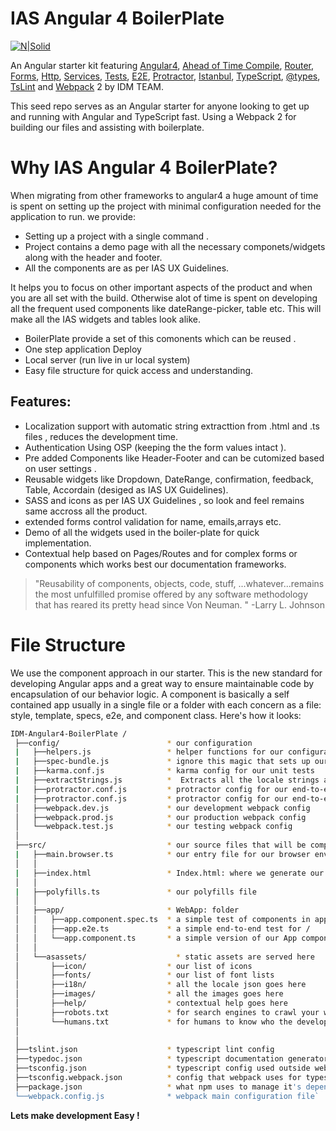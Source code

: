 # IAS Angular 4 BoilerPlate 

[![N|Solid](https://goo.gl/V1Yf2z)](https://nodesource.com/products/nsolid)

An Angular starter kit featuring [Angular4], [Ahead of Time Compile], [Router], [Forms], [Http], [Services], [Tests], [E2E], [Protractor], [Istanbul], [TypeScript], [@types], [TsLint] and [Webpack] 2 by IDM TEAM.

This seed repo serves as an Angular starter for anyone looking to get up and running with Angular and TypeScript fast. Using a Webpack 2 for building our files and assisting with boilerplate.

# Why IAS Angular 4 BoilerPlate?
When migrating from other frameworks  to angular4 a huge amount of  time is spent on setting up the project with minimal configuration needed for the application to run. we provide:
- Setting up a project with a single command .  
- Project contains a demo page with all the necessary componets/widgets along with the header and footer.
- All the components are as per IAS UX Guidelines.

It  helps you to focus on other important aspects of the product and when you are all set with the build. Otherwise alot of time is spent on developing all the frequent used components like dateRange-picker, table etc. This will make all the IAS widgets and tables look alike.

- BoilerPlate  provide a set of this comonents which can be reused .
- One step application Deploy
- Local server (run live in ur local system)
- Easy file structure for quick access and understanding.
##  Features:
  - Localization support with automatic string extracttion from .html and .ts files , reduces the development time.  
  - Authentication Using OSP  (keeping the the form values intact ). 
  - Pre added Components  like Header-Footer and can be cutomized based on user settings .
  - Reusable widgets like Dropdown, DateRange, confirmation, feedback, Table, Accordain (desiged as  IAS UX Guidelines).
  - SASS and icons as per IAS UX Guidelines , so look and feel remains same accross all the product. 
  - extended forms control validation for name, emails,arrays etc.
  - Demo of all the widgets used in the boiler-plate for quick implementation. 
  - Contextual help based on Pages/Routes and for complex forms or components which works best our documentation frameworks.

>"Reusability of components, objects, code, stuff, ...whatever...remains the most unfulfilled promise offered by any software methodology that has reared its pretty head since Von Neuman. " 
    \-Larry L. Johnson





  
# File Structure
We use the component approach in our starter. This is the new standard for developing Angular apps and a great way to ensure maintainable code by encapsulation of our behavior logic. A component is basically a self contained app usually in a single file or a folder with each concern as a file: style, template, specs, e2e, and component class. Here's how it looks:
```sh
IDM-Angular4-BoilerPlate /
 ├──config/                        * our configuration
 |   ├──helpers.js                 * helper functions for our configuration files
 |   ├──spec-bundle.js             * ignore this magic that sets up our Angular testing environment
 |   ├──karma.conf.js              * karma config for our unit tests
 |   ├──extractStrings.js		   *  Extracts all the locale strings and saves its as key value pare in json file
 |   ├──protractor.conf.js         * protractor config for our end-to-end tests
 |   ├──protractor.conf.js         * protractor config for our end-to-end tests
 │   ├──webpack.dev.js             * our development webpack config
 │   ├──webpack.prod.js            * our production webpack config
 │   └──webpack.test.js            * our testing webpack config
 │
 ├──src/                           * our source files that will be compiled to javascript
 |   ├──main.browser.ts            * our entry file for our browser environment
 │   │
 |   ├──index.html                 * Index.html: where we generate our index page
 │   │
 |   ├──polyfills.ts               * our polyfills file
 │   │
 │   ├──app/                       * WebApp: folder
 │   │   ├──app.component.spec.ts  * a simple test of components in app.component.ts
 │   │   ├──app.e2e.ts             * a simple end-to-end test for /
 │   │   └──app.component.ts       * a simple version of our App component components
 │   │
 │   └──asassets/                    * static assets are served here
 │       ├──icon/                  * our list of icons 
 │       ├──fonts/				   * our list of font lists
 │       ├──i18n/				   * all the locale json goes here
 │       ├──images/				   * all the images goes here
 │       ├──help/				   * contextual help goes here
 │       ├──robots.txt             * for search engines to crawl your website
 │       └──humans.txt             * for humans to know who the developers are
 │
 │
 ├──tslint.json                    * typescript lint config
 ├──typedoc.json                   * typescript documentation generator
 ├──tsconfig.json                  * typescript config used outside webpack
 ├──tsconfig.webpack.json          * config that webpack uses for typescript
 ├──package.json                   * what npm uses to manage it's dependencies
 └──webpack.config.js              * webpack main configuration file`
 ```



**Lets make development Easy !**

[//]: # (These are reference links used in the body of this note and get stripped out when the markdown processor does its job. There is no need to format nicely because it shouldn't be seen. Thanks SO - http://stackoverflow.com/questions/4823468/store-comments-in-markdown-syntax)

   [Router]:<> 
   [Forms]:<>
   [Http]:<>
   [Services]:<>
   [Tests]:<>
   [E2E]:<>
   [Protractor]:<>
   [Istanbul]:<>
   [TypeScript]:<>
   [@types]:<>
   [TsLint]:<>
   [Webpack]:<http://webpack.github.io/>
   [Ahead of Time Compile]:<https://angular.io/docs/ts/latest/cookbook/aot-compiler.html>
   [Angular4]: <https://angular.io/>
   [Gulp]: <http://gulpjs.com>

   [PlDb]: <https://github.com/joemccann/dillinger/tree/master/plugins/dropbox/README.md>
   [PlGh]: <https://github.com/joemccann/dillinger/tree/master/plugins/github/README.md>
   [PlGd]: <https://github.com/joemccann/dillinger/tree/master/plugins/googledrive/README.md>
   [PlOd]: <https://github.com/joemccann/dillinger/tree/master/plugins/onedrive/README.md>
   [PlMe]: <https://github.com/joemccann/dillinger/tree/master/plugins/medium/README.md>
   [PlGa]: <https://github.com/RahulHP/dillinger/blob/master/plugins/googleanalytics/README.md>
